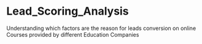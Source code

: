 # Lead_Scoring_Analysis
Understanding which factors are the reason for leads conversion on online Courses provided by different Education Companies
